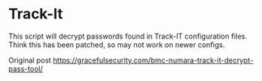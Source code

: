 # Track-It

This script will decrypt passwords found in Track-IT configuration files.  Think this has been patched, so may not work on newer configs.

Original post https://gracefulsecurity.com/bmc-numara-track-it-decrypt-pass-tool/
